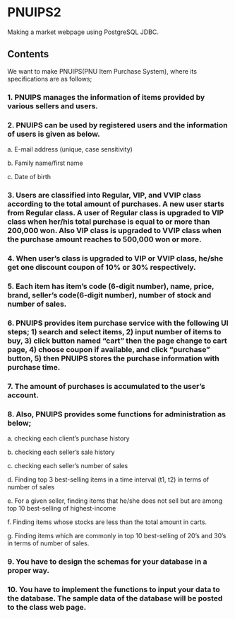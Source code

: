 # PNUIPS2
Making a market webpage using PostgreSQL JDBC.

## Contents

We want to make PNUIPS(PNU Item Purchase System), where its specifications are as follows;

### 1. PNUIPS manages the information of items provided by various sellers and users.

### 2. PNUIPS can be used by registered users and the information of users is given as below.

a. E-mail address (unique, case sensitivity)

b. Family name/first name

c. Date of birth

### 3. Users are classified into Regular, VIP, and VVIP class according to the total amount of purchases. A new user starts from Regular class. A user of Regular class is upgraded to VIP class when her/his total purchase is equal to or more than 200,000 won. Also VIP class is upgraded to VVIP class when the purchase amount reaches to 500,000 won or more.

### 4. When user’s class is upgraded to VIP or VVIP class, he/she get one discount coupon of 10% or 30% respectively.

### 5. Each item has item’s code (6-digit number), name, price, brand, seller’s code(6-digit number), number of stock and number of sales.

### 6. PNUIPS provides item purchase service with the following UI steps; 1) search and select items, 2) input number of items to buy, 3) click button named “cart” then the page change to cart page, 4) choose coupon if available, and click “purchase” button, 5) then PNUIPS stores the purchase information with purchase time.

### 7. The amount of purchases is accumulated to the user’s account.

### 8. Also, PNUIPS provides some functions for administration as below;

a. checking each client’s purchase history

b. checking each seller’s sale history

c. checking each seller’s number of sales

d. Finding top 3 best-selling items in a time interval (t1, t2) in terms of number of sales

e. For a given seller, finding items that he/she does not sell but are among top 10 best-selling of highest-income

f. Finding items whose stocks are less than the total amount in carts.

g. Finding items which are commonly in top 10 best-selling of 20’s and 30’s in terms of number of sales.

 

### 9. You have to design the schemas for your database in a proper way.

### 10. You have to implement the functions to input your data to the database. The sample data of the database will be posted to the class web page.
